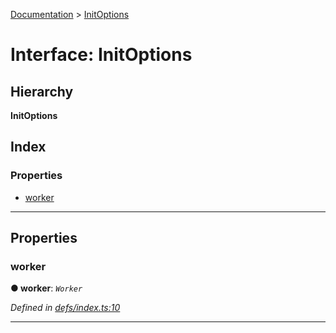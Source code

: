 [Documentation](../README.md) > [InitOptions](../interfaces/initoptions.md)

# Interface: InitOptions

## Hierarchy

**InitOptions**

## Index

### Properties

* [worker](initoptions.md#worker)

---

## Properties

<a id="worker"></a>

###  worker

**● worker**: *`Worker`*

*Defined in [defs/index.ts:10](https://github.com/badbatch/cachemap/blob/1fafbca/packages/core-worker/src/defs/index.ts#L10)*

___

